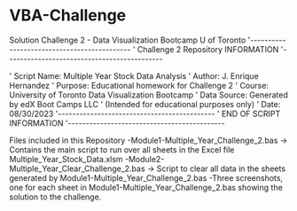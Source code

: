 # VBA-Challenge
Solution Challenge 2 - Data Visualization Bootcamp U of Toronto
'--------------------------------------------
'       Challenge 2 Repository INFORMATION
'--------------------------------------------

' Script Name:     Multiple Year Stock Data Analysis
' Author:          J. Enrique Hernandez
' Purpose:         Educational homework for Challenge 2
' Course:          University of Toronto Data Visualization Bootcamp
' Data Source:     Generated by edX Boot Camps LLC
'                  (Intended for educational purposes only)
' Date:            08/30/2023
'--------------------------------------------
'       END OF SCRIPT INFORMATION
'--------------------------------------------

Files included in this Repository
-Module1-Multiple_Year_Challenge_2.bas -> Contains the main script to run over all sheets in the Excel file Multiple_Year_Stock_Data.xlsm
-Module2-Multiple_Year_Clear_Challenge_2.bas -> Script to clear all data in the sheets generated by Module1-Multiple_Year_Challenge_2.bas
-Three screenshots, one for each sheet in Module1-Multiple_Year_Challenge_2.bas showing the solution to the challenge.

